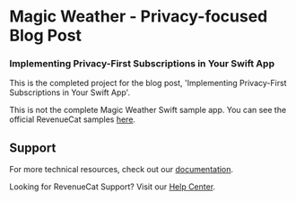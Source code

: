 #  Magic Weather - Privacy-focused Blog Post
### Implementing Privacy-First Subscriptions in Your Swift App

This is the completed project for the blog post, 'Implementing Privacy-First Subscriptions in Your Swift App'.

This is not the complete Magic Weather Swift sample app. You can see the official RevenueCat samples [here](https://docs.revenuecat.com/docs/sample-apps).

## Support

For more technical resources, check out our [documentation](https://docs.revenuecat.com).

Looking for RevenueCat Support? Visit our [Help Center](https://support.revenuecat.com/hc/en-us).
